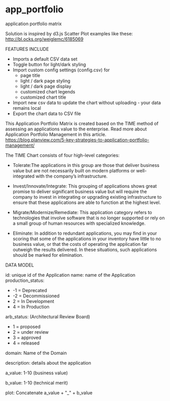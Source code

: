 # app_portfolio
application portfolio matrix

Solution is inspired by d3.js Scatter Plot examples like these:
 http://bl.ocks.org/weiglemc/6185069

FEATURES INCLUDE

- Imports a default CSV data set
- Toggle button for light/dark styling
- Import custom config settings (config.csv) for 
  - page title
  - light / dark page styling
  - light / dark page display
  - customized chart legends
  - customized chart title
- Import new csv data to update the chart without uploading - your data remains local
- Export the chart data to CSV file

This Application Portfolio Matrix is created based on the TIME method of assessing an applications value to the enterprise.
Read more about Application Portfolio Management in this article.
https://blog.planview.com/5-key-strategies-to-application-portfolio-management/


The TIME Chart consists of four high-level categories:

- Tolerate:The applications in this group are those that deliver business value but are not necessarily built on modern platforms or well-integrated with the company’s infrastructure.

- Invest/Innovate/Integrate: This grouping of applications shows great promise to deliver significant business value but will require the company to invest in integrating or upgrading existing infrastructure to ensure that these applications are able to function at the highest level.

- Migrate/Modernize/Remediate: This application category refers to technologies that involve software that is no longer supported or rely on a small group of human resources with specialized knowledge.

- Eliminate: In addition to redundant applications, you may find in your scoring that some of the applications in your inventory have little to no business value, or that the costs of operating the application far outweigh the results delivered. In these situations, such applications should be marked for elimination.

DATA MODEL

id: unique id of the Application
name: name of the Application
production_status: 
- -1 = Deprecated 
- -2 = Decommissioned
- 2 = In Development
- 4 = In Production

arb_status: (Architectural Review Board)
- 1 = proposed
- 2 = under review
- 3 = approved
- 4 = released

domain: Name of the Domain

description: details about the application

a_value: 1-10 (business value)

b_value: 1-10 (technical merit)

plot: Concatenate a_value + "_" + b_value



